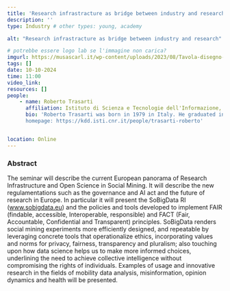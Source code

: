 ```yaml
---
title: 'Research infrastracture as bridge between industry and research'
description: ''
type: Industry # other types: young, academy

alt: "Research infrastracture as bridge between industry and research"

# potrebbe essere logo lab se l'immagine non carica?
imgurl: https://musascarl.it/wp-content/uploads/2023/08/Tavola-disegno-4.png
tags: []
date: 10-10-2024
time: 11:00
video_link: 
resources: []
people:
    - name: Roberto Trasarti
      affiliation: Istituto di Scienza e Tecnologie dell'Informazione, Consiglio Nazionale delle Ricerche (ISTI - CNR)
      bio: 'Roberto Trasarti was born in 1979 in Italy. He graduated in Computer Science in 2006, at the University of Pisa. He discussed his thesis on ConQueSt: a Constraint-based Query System aimed at supporting frequent patterns discovery. He started the Ph.D. in Computer Science at the School for Graduate Studies "Galileo Galilei", (University of Pisa). In June 2010 he received his Ph.D. presenting the thesis entitled "Mastering the Spatio-Temporal Knowledge Discovery Process". He is currently senior researcher at ISTI-CNR, and also a member of Knowledge Discovery and Delivery Laboratory. He is expert in Data mining, Spatio-Temporal data analysis, Artificial intelligence and Automatic Reasoning. He is the coordinator of the SoBigData Research Infrastructure (www.sobigdata.eu) and its related projects: SoBigData++ (H2020 GA n.871042) , SoBigData PPP (HORIZON-INFRA ESFRI N.101079043) and SoBigData.it (Italian RRNP n.0000013).
      homepage: https://kdd.isti.cnr.it/people/trasarti-roberto'


location: Online
---
```


### Abstract

The seminar will describe the current European panorama of Research Infrastructure and Open Science in Social Mining. It will describe the new regulamentations such as the governance and AI act and the future of research in Europe. In particular it will present the SoBigData RI (www.sobigdata.eu) and the policies and tools developed to implement FAIR (findable, accessible, Interoperable, responsible) and FACT (Fair, Accountable, Confidential and Transparent) principles. SoBigData renders social mining experiments more efficiently designed, and repeatable by leveraging concrete tools that operationalize ethics, incorporating values and norms for privacy, fairness, transparency and pluralism; also touching upon how data science helps us to make more informed choices, underlining the need to achieve collective intelligence without compromising the rights of individuals. Examples of usage and innovative research in the fields of mobility data analysis, misinformation, opinion dynamics and health will be presented.